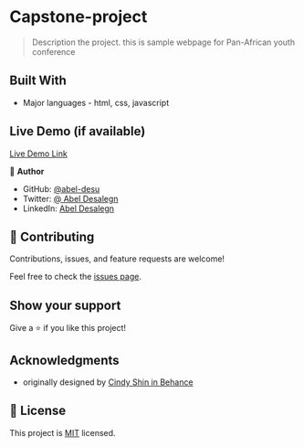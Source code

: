 
# Capstone-project

> Description the project.
this is sample webpage for Pan-African youth conference

## Built With

- Major languages - html, css, javascript

## Live Demo (if available)

[Live Demo Link]( https://abel-desu.github.io/Capstone-Project/)


👤 **Author**

- GitHub: [@abel-desu](https://github.com/Abel-desu)
- Twitter: [@ Abel Desalegn](https://twitter.com/abeldesalegn)
- LinkedIn: [Abel Desalegn](https://linkedin.com/in/abeldesalegn)

## 🤝 Contributing

Contributions, issues, and feature requests are welcome!

Feel free to check the [issues page](../../issues/).

## Show your support

Give a ⭐️ if you like this project!

## Acknowledgments

- originally designed by [Cindy Shin in Behance](https://www.behance.net/gallery/29845175/CC-Global-Summit-2015)

## 📝 License

This project is [MIT](./MIT.md) licensed.

